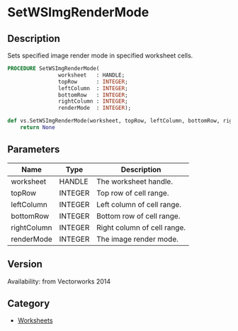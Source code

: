 # SetWSImgRenderMode

## Description
Sets specified image render mode in specified worksheet cells.

```pascal
PROCEDURE SetWSImgRenderMode(
				worksheet   : HANDLE;
				topRow      : INTEGER;
				leftColumn  : INTEGER;
				bottomRow   : INTEGER;
				rightColumn : INTEGER;
				renderMode  : INTEGER);
```

```python
def vs.SetWSImgRenderMode(worksheet, topRow, leftColumn, bottomRow, rightColumn, renderMode):
    return None
```

## Parameters
|Name|Type|Description|
|---|---|---|
|worksheet|HANDLE|The worksheet handle.|
|topRow|INTEGER|Top row of cell range.|
|leftColumn|INTEGER|Left column of cell range.|
|bottomRow|INTEGER|Bottom row of cell range.|
|rightColumn|INTEGER|Right column of cell range.|
|renderMode|INTEGER|The image render mode.|

## Version
Availability: from Vectorworks 2014

## Category
* [Worksheets](../Categories/Worksheets.md)
